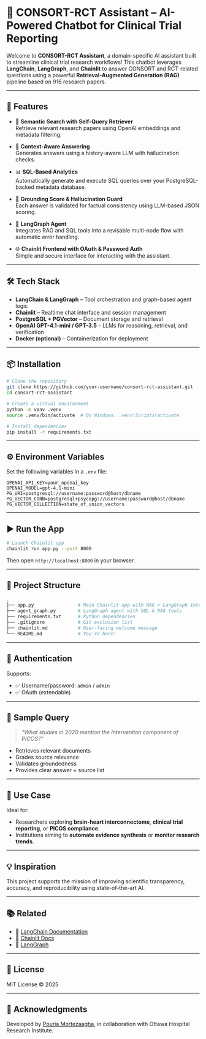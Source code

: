 # 📑 CONSORT-RCT Assistant – AI-Powered Chatbot for Clinical Trial Reporting

Welcome to **CONSORT-RCT Assistant**, a domain-specific AI assistant built to streamline clinical trial research workflows! This chatbot leverages **LangChain**, **LangGraph**, and **Chainlit** to answer CONSORT and RCT-related questions using a powerful **Retrieval-Augmented Generation (RAG)** pipeline based on 916 research papers.

---

## 🚀 Features

- 🔎 **Semantic Search with Self-Query Retriever**  
  Retrieve relevant research papers using OpenAI embeddings and metadata filtering.

- 🧠 **Context-Aware Answering**  
  Generates answers using a history-aware LLM with hallucination checks.

- 📊 **SQL-Based Analytics**  
  Automatically generate and execute SQL queries over your PostgreSQL-backed metadata database.

- 🧪 **Grounding Score & Hallucination Guard**  
  Each answer is validated for factual consistency using LLM-based JSON scoring.

- 🔄 **LangGraph Agent**  
  Integrates RAG and SQL tools into a revisable multi-node flow with automatic error handling.

- 🌐 **Chainlit Frontend with OAuth & Password Auth**  
  Simple and secure interface for interacting with the assistant.

---

## 🛠️ Tech Stack

- **LangChain & LangGraph** – Tool orchestration and graph-based agent logic  
- **Chainlit** – Realtime chat interface and session management  
- **PostgreSQL + PGVector** – Document storage and retrieval  
- **OpenAI GPT-4.1-mini / GPT-3.5** – LLMs for reasoning, retrieval, and verification  
- **Docker (optional)** – Containerization for deployment  

---

## 📦 Installation

```bash
# Clone the repository
git clone https://github.com/your-username/consort-rct-assistant.git
cd consort-rct-assistant

# Create a virtual environment
python -m venv .venv
source .venv/bin/activate  # On Windows: .venv\Scripts\activate

# Install dependencies
pip install -r requirements.txt
```

---

## ⚙️ Environment Variables

Set the following variables in a `.env` file:

```env
OPENAI_API_KEY=your_openai_key
OPENAI_MODEL=gpt-4.1-mini
PG_URI=postgresql://username:password@host/dbname
PG_VECTOR_CONN=postgresql+psycopg://username:password@host/dbname
PG_VECTOR_COLLECTION=state_of_union_vectors
```

---

## ▶️ Run the App

```bash
# Launch Chainlit app
chainlit run app.py --port 8000
```

Then open `http://localhost:8000` in your browser.

---

## 📁 Project Structure

```bash
.
├── app.py                # Main Chainlit app with RAG + LangGraph integration
├── agent_graph.py        # LangGraph agent with SQL & RAG tools
├── requirements.txt      # Python dependencies
├── .gitignore            # Git exclusion list
├── chainlit.md           # User-facing welcome message
└── README.md             # You're here!
```

---

## 🔐 Authentication

Supports:

- ✅ Username/password: `admin` / `admin`  
- ✅ OAuth (extendable)

---

## 🧠 Sample Query

> *"What studies in 2020 mention the Intervention component of PICOS?"*

- Retrieves relevant documents
- Grades source relevance
- Validates groundedness
- Provides clear answer + source list

---

## 🧬 Use Case

Ideal for:

- Researchers exploring **brain-heart interconnectome**, **clinical trial reporting**, or **PICOS compliance**.
- Institutions aiming to **automate evidence synthesis** or **monitor research trends**.

---

## 💡 Inspiration

This project supports the mission of improving scientific transparency, accuracy, and reproducibility using state-of-the-art AI.

---

## 📚 Related

- 🔗 [LangChain Documentation](https://docs.langchain.com)
- 🔗 [Chainlit Docs](https://docs.chainlit.io)
- 🔗 [LangGraph](https://github.com/langchain-ai/langgraph)

---

## 📄 License

MIT License © 2025

---

## 🙌 Acknowledgments

Developed by [Pouria Mortezaagha](https://www.linkedin.com/in/pouria-mortezaagha/), in collaboration with Ottawa Hospital Research Institute.